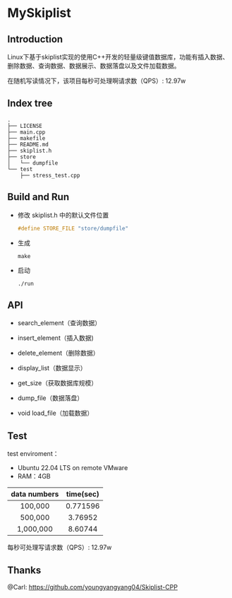 # MySkiplist

## Introduction
Linux下基于skiplist实现的使用C++开发的轻量级键值数据库，功能有插入数据、删除数据、查询数据、数据展示、数据落盘以及文件加载数据。

在随机写读情况下，该项目每秒可处理啊请求数（QPS）: 12.97w

## Index tree
```
.
├── LICENSE
├── main.cpp
├── makefile
├── README.md
├── skiplist.h
├── store
│   └── dumpfile
└── test
    ├── stress_test.cpp
```

## Build and Run

* 修改 skiplist.h 中的默认文件位置
    ```C++
    #define STORE_FILE "store/dumpfile"
    ```

* 生成

    ```
    make 
    ```

* 启动

    ```
    ./run
    ```
## API
* search_element（查询数据）

* insert_element（插入数据)

* delete_element（删除数据）

* display_list（数据显示）

* get_size（获取数据库规模）

* dump_file（数据落盘）

* void load_file（加载数据）

## Test

test enviroment：
* Ubuntu 22.04 LTS on remote VMware
* RAM：4GB

|data numbers|time(sec)|
|:---:|:---:|
|100,000|0.771596|
|500,000|3.76952|
|1,000,000|8.60744|
每秒可处理写请求数（QPS）: 12.97w

## Thanks
@Carl: https://github.com/youngyangyang04/Skiplist-CPP